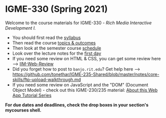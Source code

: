 # IGME-330 (Spring 2021)
Welcome to the course materials for IGME-330 - *Rich Media Interactive Development I.*
- You should first read the [syllabus](syllabus.md)
- Then read the course [topics & outcomes](topics.md)
- Then look at the semester course [schedule](schedule.md)
- Look over the lecture notes for the [first day](./weekly/week-01A-notes.md)
- If you need some review on HTML & CSS, you can get some review here --> [IIM-Web-Review](https://github.com/tonethar/IGME-230-Master/tree/master/IIM-Web-Review)
- Did you forget how to post to `banjo.rit.edu`? Get help here --> https://github.com/tonethar/IGME-235-Shared/blob/master/notes/core-skills/ftp-upload-walkthrough.md
- If you need some review on JavaScript and the "DOM" (Document Object Model) - check out this IGME-230/235 material: [About this Web App Tutorial Series](https://github.com/tonethar/IGME-230-Master/blob/master/notes/web-apps-0.md)

**For due dates and deadlines, check the drop boxes in your section's mycourses shell.**
